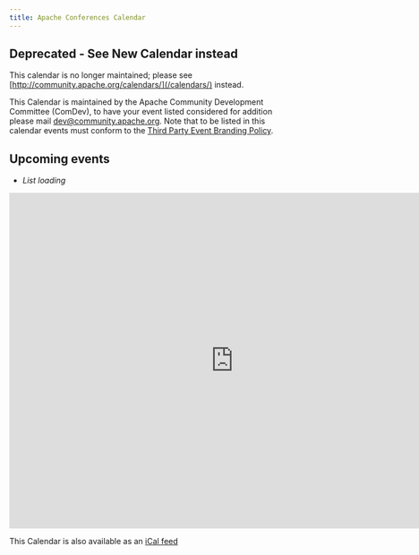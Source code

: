 ```yaml
---
title: Apache Conferences Calendar
---
```


## Deprecated - See New Calendar instead

This calendar is no longer maintained; please see [http://community.apache.org/calendars/](/calendars/) instead.

This Calendar is maintained by the Apache Community Development Committee (ComDev),
to have your event listed considered for addition please mail [dev@community.apache.org][1].
Note that to be listed in this calendar events must conform to the [Third Party Event Branding Policy][2].

## Upcoming events

* _List loading_

<iframe src="https://www.google.com/calendar/embed?src=nerseigospses068jd57bk5ar8%40group.calendar.google.com&ctz=America/New_York"
style="border: 0" width="800" height="600" frameborder="0" scrolling="no"></iframe>

This Calendar is also available as an [iCal feed][3]

<script type="text/javascript">
function handleContents(li, text) {
   if(text == undefined || text.length == 0) {
      return;
   }
   parts = text.split("\n");
   for(var i=0; i<parts.length; i++) {
      li.appendChild(document.createElement("br"));
      li.appendChild(document.createTextNode(parts[i]));
   }
}

var dateRegExp = new RegExp("^(\\d{4})-(\\d{2})-(\\d{2})$");
function handleDates(li, when) {
   var from = when['startTime'];
   var to = when['endTime'];
   if(from.match(dateRegExp) && to.match(dateRegExp)) {
      var fp = from.split(dateRegExp);
      var tp = to.split(dateRegExp);
      var fromDate = new Date(fp[1],fp[2]-1,fp[3]);
      var toDate = new Date(tp[1],tp[2]-1,tp[3]);
      var realToDate = new Date(toDate.getTime() - 24*60*60*1000);

      var text;
      if(fromDate.getTime() == realToDate.getTime()) {
         // Single day
         text = from;
      } else {
         // Really multi day
         text = from + " to " + realToDate.getFullYear() + "-" +
                (realToDate.getMonth()+1) + "-"  + realToDate.getDate();
      }
      li.appendChild(document.createTextNode(" - " + text))
   } else {
      li.appendChild(document.createTextNode(" - " + from))
   }
}

function render(data) {
   var ev = document.getElementById("events");
   if(ev.hasChildNodes()) {
      while(ev.childNodes.length >= 1) {
         ev.removeChild(ev.firstChild);
      }
   }

   var feed = data.feed;
   for(var i=0; i<feed.entry.length; i++) {
      var entry = feed.entry[i];
      var title = entry.title.$t;
      var text = entry.content.$t;
      var when = entry['gd$when'][0];

      var li = document.createElement("li");
      var li_b = document.createElement("b");
      li_b.appendChild(document.createTextNode(title));
      li.appendChild(li_b);
      handleDates(li, when);
      handleContents(li, text);
      ev.appendChild(li);
   }
}
</script>
<script src="http://www.google.com/calendar/feeds/nerseigospses068jd57bk5ar8@group.calendar.google.com/public/full?alt=json-in-script&callback=render&orderby=starttime&max-results=30&singleevents=true&sortorder=ascending&futureevents=true"></script>

  [1]: mailto:dev@community.apache.org
  [2]: http://www.apache.org/foundation/marks/events.html
  [3]: https://www.google.com/calendar/ical/nerseigospses068jd57bk5ar8%40group.calendar.google.com/public/basic.ics

